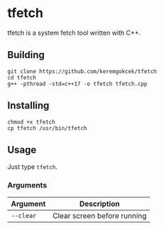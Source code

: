 # tfetch
tfetch is a system fetch tool written with C++.
## Building
```
git clone https://github.com/keremgokcek/tfetch
cd tfetch
g++ -pthread -std=c++17 -o tfetch tfetch.cpp
```
## Installing
```
chmod +x tfetch
cp tfetch /usr/bin/tfetch
```
## Usage
Just type `tfetch`. 

### Arguments
| Argument | Description |
| -------- | ----------- |
| `--clear` | Clear screen before running |
